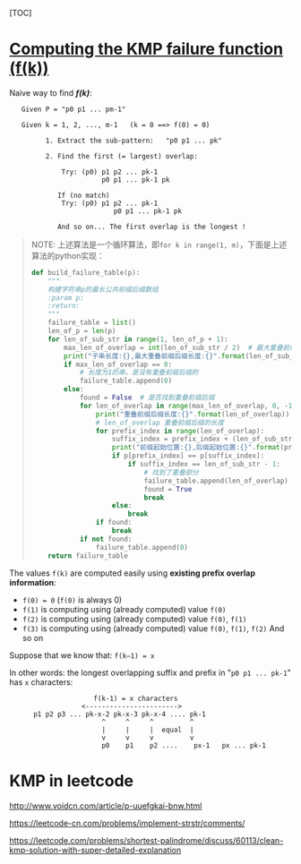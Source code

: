 [TOC]

# [Computing the KMP failure function (f(k))](http://www.mathcs.emory.edu/~cheung/Courses/323/Syllabus/Text/Matching-KMP2.html)



Naive way to find ***f(k)***:

```
   Given P = "p0 p1 ... pm-1"

   Given k = 1, 2, ..., m-1   (k = 0 ==> f(0) = 0)

         1. Extract the sub-pattern:   "p0 p1 ... pk"

         2. Find the first (= largest) overlap:

             Try: (p0) p1 p2 ... pk-1
                       p0 p1 ... pk-1 pk

            If (no match)
             Try: (p0) p1 p2 ... pk-1
                          p0 p1 ... pk-1 pk

            And so on... The first overlap is the longest ! 
```



> NOTE: 上述算法是一个循环算法，即`for k in range(1, m)`，下面是上述算法的python实现：
>
> ```python
> def build_failure_table(p):
>     """
>     构建字符串p的最长公共前缀后缀数组
>     :param p:
>     :return:
>     """
>     failure_table = list()
>     len_of_p = len(p)
>     for len_of_sub_str in range(1, len_of_p + 1):
>         max_len_of_overlap = int(len_of_sub_str / 2)  # 最大重叠前缀后缀的长度
>         print("子串长度:{},最大重叠前缀后缀长度:{}".format(len_of_sub_str, max_len_of_overlap))
>         if max_len_of_overlap == 0:
>             # 长度为1的串，是没有重叠前缀后缀的
>             failure_table.append(0)
>         else:
>             found = False  # 是否找到重叠前缀后缀
>             for len_of_overlap in range(max_len_of_overlap, 0, -1):
>                 print("重叠前缀后缀长度:{}".format(len_of_overlap))
>                 # len_of_overlap 重叠前缀后缀的长度
>                 for prefix_index in range(len_of_overlap):
>                     suffix_index = prefix_index + (len_of_sub_str - len_of_overlap)
>                     print("前缀起始位置:{},后缀起始位置:{}".format(prefix_index, suffix_index))
>                     if p[prefix_index] == p[suffix_index]:
>                         if suffix_index == len_of_sub_str - 1:
>                             # 找到了重叠部分
>                             failure_table.append(len_of_overlap)
>                             found = True
>                             break
>                     else:
>                         break
>                 if found:
>                     break
>             if not found:
>                 failure_table.append(0)
>     return failure_table
> ```



The values `f(k)` are computed easily using **existing prefix overlap information**:

- `f(0) = 0` (`f(0)` is always 0)
- `f(1)` is computing using (already computed) value `f(0)`
- `f(2)` is computing using (already computed) value `f(0)`, `f(1)`
- `f(3)` is computing using (already computed) value `f(0)`, `f(1)`, `f(2)`
  And so on



Suppose that we know that: `f(k−1) = x`

In other words: the longest overlapping suffix and prefix in "`p0 p1 ... pk-1`" has `x` characters:

```
                     f(k-1) = x characters               
                  <----------------------->
      p1 p2 p3 ... pk-x-2 pk-x-3 pk-x-4 .... pk-1 
                       ^     ^     ^         ^
                       |     |     |  equal  |
                       v     v     v         v
                       p0    p1    p2 ....    px-1   px ... pk-1 
```







# KMP in leetcode

http://www.voidcn.com/article/p-uuefgkai-bnw.html

https://leetcode-cn.com/problems/implement-strstr/comments/

https://leetcode.com/problems/shortest-palindrome/discuss/60113/clean-kmp-solution-with-super-detailed-explanation
